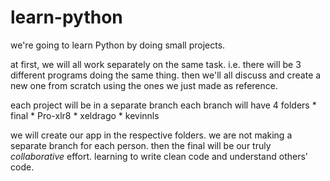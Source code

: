 # learn-python
we're going to learn Python by doing small projects. 

at first, we will all work separately on the same task. 
i.e. there will be 3 different programs doing the same thing.
then we'll all discuss and create a new one from scratch using the ones we just made as reference.

each project will be in a separate branch
each branch will have 4 folders
    * final
    * Pro-xlr8
    * xeldrago
    * kevinnls

we will create our app in the respective folders. we are not making a separate branch for each person.
then the final will be our truly *collaborative* effort. learning to write clean code and understand others' code.
